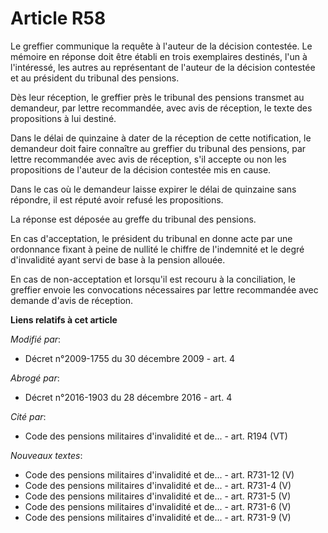 # Article R58

Le greffier communique la requête à l'auteur de la décision contestée. Le mémoire en réponse doit être établi en trois
exemplaires destinés, l'un à l'intéressé, les autres au représentant de l'auteur de la décision contestée et au président du
tribunal des pensions.

Dès leur réception, le greffier près le tribunal des pensions transmet au demandeur, par lettre recommandée, avec avis de
réception, le texte des propositions à lui destiné.

Dans le délai de quinzaine à dater de la réception de cette notification, le demandeur doit faire connaître au greffier du
tribunal des pensions, par lettre recommandée avec avis de réception, s'il accepte ou non les propositions de l'auteur de la
décision contestée mis en cause.

Dans le cas où le demandeur laisse expirer le délai de quinzaine sans répondre, il est réputé avoir refusé les propositions.

La réponse est déposée au greffe du tribunal des pensions.

En cas d'acceptation, le président du tribunal en donne acte par une ordonnance fixant à peine de nullité le chiffre de
l'indemnité et le degré d'invalidité ayant servi de base à la pension allouée.

En cas de non-acceptation et lorsqu'il est recouru à la conciliation, le greffier envoie les convocations nécessaires par
lettre recommandée avec demande d'avis de réception.

**Liens relatifs à cet article**

_Modifié par_:

  - Décret n°2009-1755 du 30 décembre 2009 - art. 4

_Abrogé par_:

  - Décret n°2016-1903 du 28 décembre 2016 - art. 4

_Cité par_:

  - Code des pensions militaires d'invalidité et de... - art. R194 (VT)

_Nouveaux textes_:

  - Code des pensions militaires d'invalidité et de... - art. R731-12 (V)
  - Code des pensions militaires d'invalidité et de... - art. R731-4 (V)
  - Code des pensions militaires d'invalidité et de... - art. R731-5 (V)
  - Code des pensions militaires d'invalidité et de... - art. R731-6 (V)
  - Code des pensions militaires d'invalidité et de... - art. R731-9 (V)
